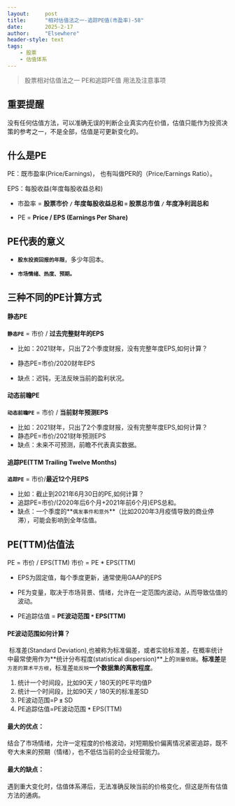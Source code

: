 ```yaml
---
layout: 	post
title: 		"相对估值法之一-追踪PE值(市盈率)-58"
date:       2025-2-17
author: 	"Elsewhere"
header-style: text
tags:
    - 股票 
    - 估值体系
---
```


> 股票相对估值法之一
> PE和追踪PE值
> 用法及注意事项



## 重要提醒
没有任何估值方法，可以准确无误的判断企业真实内在价值，估值只能作为投资决策的参考之一，不是全部，估值是可更新变化的。

## 什么是PE
PE：既市盈率(Price/Earnings)， 也有叫做PER的（Price/Earnings Ratio）。

EPS：每股收益(年度每股收益总和)

- 市盈率 = **股票市价 `/` 年度每股收益总和 `=` 股票总市值 `/` 年度净利润总和**

- PE = **Price / EPS (Earnings Per Share)**



## PE代表的意义

- **`股东投资回报的年限`**，多少年回本。

- **`市场情绪、热度、预期。`**

  

## 三种不同的PE计算方式

#### 静态PE

**`静态PE`** = 市价 / **过去完整财年的EPS**

- 比如：2021财年，只出了2个季度财报，没有完整年度EPS,如何计算？

- 静态PE=市价/2020财年EPS

- 缺点：迟钝，无法反映当前的盈利状况。

#### 动态前瞻PE
**`动态前瞻PE`** = 市价 / **当前财年预测EPS**

- 比如：2021财年，只出了2个季度财报，没有完整年度EPS,如何计算？
- 静态PE=市价/2021财年预测EPS
- 缺点：未来不可预测，前瞻不代表真实数据。

#### 追踪PE(TTM Trailing Twelve Months)
**`追踪PE`** = 市价/**最近12个月EPS**

- 比如：截止到2021年6月30日的PE,如何计算？
- 追踪PE=市价/(2020年后6个月+2021年前6个月)EPS总和。
- 缺点：一个季度的**`偶发事件和意外`**（比如2020年3月疫情导致的商业停滞），可能会影响到全年估值。



## PE(TTM)估值法

PE = 市价 / EPS(TTM)
市价 = PE * EPS(TTM)

- EPS为固定值，每个季度更新，通常使用GAAP的EPS

- PE为变量，取决于市场背景、情绪，允许在一定范围内波动，从而导致估值的波动。

- PE追踪估值 = **PE波动范围 `*` EPS(TTM)**

#### PE波动范围如何计算？

​    标准差(Standard Deviation),也被称为标准偏差，或者实验标准差，在概率统计中最常使用作为**统计分布程度(statistical dispersion)**上的`测量依据`。**标准差**是`方差的算术平方根`，标准差`能反映`**一个数据集的离散程度**。
1. 统计一个时间段，比如90天 **`/`** 180天的PE平均值P
2. 统计一个时间段，比如90天 **`/`** 180天的标准差SD
3. PE波动范围=P **`±`** SD
4. PE追踪估值=PE波动范围 **`*`** EPS(TTM)

#### 最大的优点：

结合了市场情绪，允许一定程度的价格波动，对短期股价偏离情况紧密追踪，既不夸大未来的预期（情绪），也不低估当前的企业经营能力。

#### 最大的缺点：

遇到重大变化时，估值体系滞后，无法准确反映当前的价格变化，但这是所有估值方法的通病。
